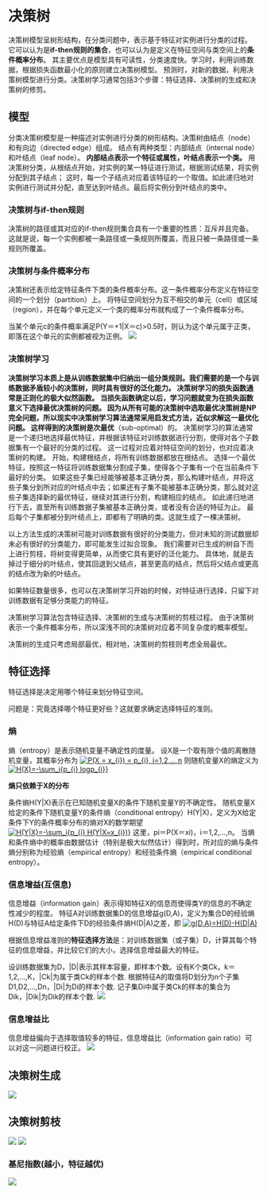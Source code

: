 # 决策树

决策树模型呈树形结构，在分类问题中，表示基于特征对实例进行分类的过程。
它可以认为是**if-then规则的集合**，也可以认为是定义在特征空间与类空间上的**条件概率分布**。
其主要优点是模型具有可读性，分类速度快。学习时，利用训练数据，根据损失函数最小化的原则建立决策树模型。
预测时，对新的数据，利用决策树模型进行分类。决策树学习通常包括3个步骤：特征选择、决策树的生成和决策树的修剪。

## 模型
分类决策树模型是一种描述对实例进行分类的树形结构。决策树由结点（node）和有向边（directed edge）组成。
结点有两种类型：内部结点（internal node）和叶结点（leaf node）。
**内部结点表示一个特征或属性，叶结点表示一个类。**
用决策树分类，从根结点开始，对实例的某一特征进行测试，根据测试结果，将实例分配到其子结点；
这时，每一个子结点对应着该特征的一个取值。如此递归地对实例进行测试并分配，直至达到叶结点。最后将实例分到叶结点的类中。

### 决策树与if-then规则
决策树的路径或其对应的if-then规则集合具有一个重要的性质：互斥并且完备。
这就是说，每一个实例都被一条路径或一条规则所覆盖，而且只被一条路径或一条规则所覆盖。

### 决策树与条件概率分布
决策树还表示给定特征条件下类的条件概率分布。这一条件概率分布定义在特征空间的一个划分（partition）上。
将特征空间划分为互不相交的单元（cell）或区域（region），并在每个单元定义一个类的概率分布就构成了一个条件概率分布。

当某个单元c的条件概率满足P(Y＝+1|X＝c)>0.5时，则认为这个单元属于正类，即落在这个单元的实例都被视为正例。
![](../img/jcsmx.png)

### 决策树学习

**决策树学习本质上是从训练数据集中归纳出一组分类规则。**我们需要的是一个与训练数据矛盾较小的决策树，同时具有很好的泛化能力。
决策树学习的损失函数通常是正则化的极大似然函数。
当损失函数确定以后，学习问题就变为在损失函数意义下选择最优决策树的问题。
因为从所有可能的决策树中选取最优决策树是NP完全问题，所以现实中决策树学习算法通常采用启发式方法，近似求解这一最优化问题。
这样得到的决策树是**次最优**（sub-optimal）的。
决策树学习的算法通常是一个递归地选择最优特征，并根据该特征对训练数据进行分割，使得对各个子数据集有一个最好的分类的过程。
这一过程对应着对特征空间的划分，也对应着决策树的构建。
开始，构建根结点，将所有训练数据都放在根结点。
选择一个最优特征，按照这一特征将训练数据集分割成子集，使得各个子集有一个在当前条件下最好的分类。
如果这些子集已经能够被基本正确分类，那么构建叶结点，并将这些子集分到所对应的叶结点中去；如果还有子集不能被基本正确分类，那么就对这些子集选择新的最优特征，继续对其进行分割，构建相应的结点。
如此递归地进行下去，直至所有训练数据子集被基本正确分类，或者没有合适的特征为止。
最后每个子集都被分到叶结点上，即都有了明确的类。这就生成了一棵决策树。

以上方法生成的决策树可能对训练数据有很好的分类能力，但对未知的测试数据却未必有很好的分类能力，即可能发生过拟合现象。
我们需要对已生成的树自下而上进行剪枝，将树变得更简单，从而使它具有更好的泛化能力。
具体地，就是去掉过于细分的叶结点，使其回退到父结点，甚至更高的结点，然后将父结点或更高的结点改为新的叶结点。

如果特征数量很多，也可以在决策树学习开始的时候，对特征进行选择，只留下对训练数据有足够分类能力的特征。

决策树学习算法包含特征选择、决策树的生成与决策树的剪枝过程。
由于决策树表示一个条件概率分布，所以深浅不同的决策树对应着不同复杂度的概率模型。

决策树的生成只考虑局部最优，相对地，决策树的剪枝则考虑全局最优。

## 特征选择
特征选择是决定用哪个特征来划分特征空间。

问题是：究竟选择哪个特征更好些？这就要求确定选择特征的准则。


### 熵
熵（entropy）是表示随机变量不确定性的度量。
设X是一个取有限个值的离散随机变量，其概率分布为
<a href="https://www.codecogs.com/eqnedit.php?latex=P(X&space;=&space;x_{i})&space;=&space;p_{i},&space;i=1,2,...,n" target="_blank"><img src="https://latex.codecogs.com/gif.latex?P(X&space;=&space;x_{i})&space;=&space;p_{i},&space;i=1,2,...,n" title="P(X = x_{i}) = p_{i}, i=1,2,...,n" /></a>
则随机变量X的熵定义为
<a href="https://www.codecogs.com/eqnedit.php?latex=H(X)=-\sum_i{p_{i}&space;logp_{i}}" target="_blank"><img src="https://latex.codecogs.com/gif.latex?H(X)=-\sum_i{p_{i}&space;logp_{i}}" title="H(X)=-\sum_i{p_{i} logp_{i}}" /></a>

**熵只依赖于X的分布**

条件熵H(Y|X)表示在已知随机变量X的条件下随机变量Y的不确定性。
随机变量X给定的条件下随机变量Y的条件熵（conditional entropy）H(Y|X)，定义为X给定条件下Y的条件概率分布的熵对X的数学期望
<a href="https://www.codecogs.com/eqnedit.php?latex=H(Y|X)=-\sum_i{p_{i}&space;H(Y|X=x_{i})}" target="_blank"><img src="https://latex.codecogs.com/gif.latex?H(Y|X)=-\sum_i{p_{i}&space;H(Y|X=x_{i})}" title="H(Y|X)=-\sum_i{p_{i} H(Y|X=x_{i})}" /></a>
这里，pi＝P(X＝xi)，i＝1,2,…,n。
当熵和条件熵中的概率由数据估计（特别是极大似然估计）得到时，所对应的熵与条件熵分别称为经验熵（empirical entropy）和经验条件熵（empirical conditional entropy）。

### 信息增益(互信息)
信息增益（information gain）表示得知特征X的信息而使得类Y的信息的不确定性减少的程度。
特征A对训练数据集D的信息增益g(D,A)，定义为集合D的经验熵H(D)与特征A给定条件下D的经验条件熵H(D|A)之差，即
<a href="https://www.codecogs.com/eqnedit.php?latex=g(D,A)=H(D)-H(D|A)" target="_blank"><img src="https://latex.codecogs.com/gif.latex?g(D,A)=H(D)-H(D|A)" title="g(D,A)=H(D)-H(D|A)" /></a>

根据信息增益准则的**特征选择方法**是：对训练数据集（或子集）D，计算其每个特征的信息增益，并比较它们的大小，选择信息增益最大的特征。

设训练数据集为D，|D|表示其样本容量，即样本个数。设有K个类Ck，k＝1,2,…,K，|Ck|为属于类Ck的样本个数.
根据特征A的取值将D划分为n个子集D1,D2,…,Dn，|Di|为Di的样本个数.
记子集Di中属于类Ck的样本的集合为Dik，|Dik|为Dik的样本个数.
![](../img/xxzysf.png)

### 信息增益比
信息增益偏向于选择取值较多的特征，信息增益比（information gain ratio）可以对这一问题进行校正。
![](../img/xxzyb.png)

## 决策树生成
![](../img/jcssc.png)

## 决策树剪枝
![](../img/jcssshs.png)
![](../img/jzsf.png)

### 基尼指数(越小，特征越优)
![](../img/jnzs.png)





